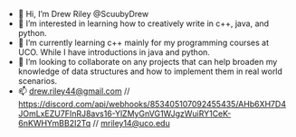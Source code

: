 - 👋 Hi, I’m Drew Riley @ScuubyDrew
- 👀 I’m interested in learning how to creatively write in c++, java, and python.
- 🌱 I’m currently learning c++ mainly for my programming courses at UCO. While I have introductions in java and python.
- 💞️ I’m looking to collaborate on any projects that can help broaden my knowledge of data structures and how to implement them
      in real world scenarios.
- 📫 drew.riley44@gmail.com // https://discord.com/api/webhooks/853405107092455435/AHb6XH7D4JOmLxEZU7FInRJ8avs16-YlZMyGnVG1WJgzWuiRY1CeK-6nKWHYmBB2I2Tq // mriley14@uco.edu
